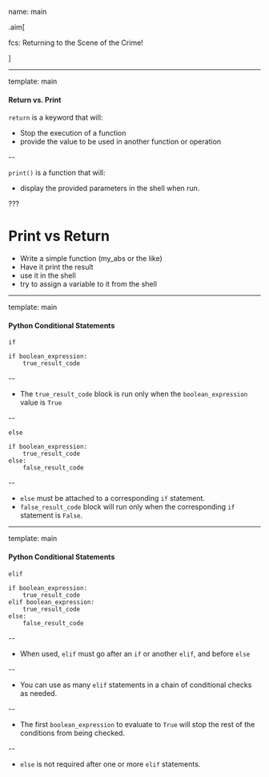 name: main

.aim[<div>
  fcs: Returning to the Scene of the Crime!
  </div>]

---
template: main

#### Return vs. Print

`return` is a keyword that will:
- Stop the execution of a function
- provide the value to be used in another function or operation

--

`print()` is a function that will:
- display the provided parameters in the shell when run.

???
# Print vs Return
  * Write a simple function (my_abs or the like)
  * Have it print the result
  * use it in the shell
  * try to assign a variable to it from the shell


---
template: main

#### Python Conditional Statements
`if`
  ```
  if boolean_expression:
      true_result_code
  ```
--
- The `true_result_code` block is run only when the `boolean_expression` value is `True`

--

`else`
  ```
  if boolean_expression:
      true_result_code
  else:
      false_result_code
  ```

--
- `else` must be attached to a corresponding `if` statement.
- `false_result_code` block will run only when the corresponding `if` statement is `False`.


---
template: main

#### Python Conditional Statements
`elif`
  ```
  if boolean_expression:
      true_result_code
  elif boolean_expression:
      true_result_code
  else:
      false_result_code
  ```
--
- When used, `elif` must go after an `if` or another `elif`, and before `else`

--
- You can use as many `elif` statements in a chain of conditional checks as needed.

--
- The first `boolean_expression` to evaluate to `True` will stop the rest of the conditions from being checked.

--
- `else` is not required after one or more `elif` statements.
